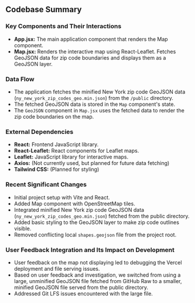 ## Codebase Summary

### Key Components and Their Interactions
- **App.jsx:** The main application component that renders the Map component.
- **Map.jsx:** Renders the interactive map using React-Leaflet. Fetches GeoJSON data for zip code boundaries and displays them as a GeoJSON layer.

### Data Flow
- The application fetches the minified New York zip code GeoJSON data (`ny_new_york_zip_codes_geo.min.json`) from the `/public` directory.
- The fetched GeoJSON data is stored in the `Map` component's state.
- The `GeoJSON` component in `Map.jsx` uses the fetched data to render the zip code boundaries on the map.

### External Dependencies
- **React:** Frontend JavaScript library.
- **React-Leaflet:** React components for Leaflet maps.
- **Leaflet:** JavaScript library for interactive maps.
- **Axios:** (Not currently used, but planned for future data fetching)
- **Tailwind CSS:** (Planned for styling)

### Recent Significant Changes
- Initial project setup with Vite and React.
- Added Map component with OpenStreetMap tiles.
- Integrated minified New York zip code GeoJSON data (`ny_new_york_zip_codes_geo.min.json`) fetched from the public directory.
- Added basic styling to the GeoJSON layer to make zip code outlines visible.
- Removed conflicting local `shapes.geojson` file from the project root.

### User Feedback Integration and Its Impact on Development
- User feedback on the map not displaying led to debugging the Vercel deployment and file serving issues.
- Based on user feedback and investigation, we switched from using a large, unminified GeoJSON file fetched from GitHub Raw to a smaller, minified GeoJSON file served from the public directory.
- Addressed Git LFS issues encountered with the large file.
